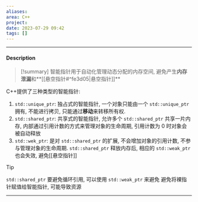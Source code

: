 ```yaml
---
aliases:
area: C++
project: 
date: 2023-07-29 09:42
tags: []
---
```

---
#### Description
> [!summary] 
> 智能指针用于自动化管理动态分配的内存空间, 避免产生**内存泄漏**和**[[悬空指针#^fe3d05|悬空指针]]**

C++提供了三种类型的智能指针: 
1. `std::unique_ptr`: 独占式的智能指针, 一个对象只能由一个 `std::unique_ptr` 拥有, 不能进行拷贝, 只能通过**移动**来转移所有权.
2. `std::shared_ptr`: 共享式的智能指针, 允许多个 `std::shared_ptr` 共享一片内存, 内部通过引用计数的方式来管理对象的生命周期, 引用计数为 0 时对象会被自动释放
3. `std::wek_ptr`: 是对 `std::shared_ptr` 的扩展, 不会增加对象的引用计数, 不参与管理对象的生命周期. `std::shared_ptr` 释放内存后, 相应的 `std::weak_ptr` 也会失效, 避免[[悬空指针]]

> [!tip] 
> `std::shared_ptr` 要避免循环引用, 可以使用 `std::weak_ptr` 来避免
> 避免将裸指针赋值给智能指针, 可能导致资源
> 


---

